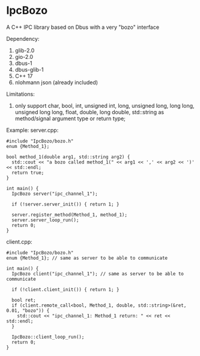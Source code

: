# IpcBozo

A C++ IPC library based on Dbus with a very "bozo" interface

Dependency:
1. glib-2.0 
2. gio-2.0 
3. dbus-1 
4. dbus-glib-1
5. C++ 17
6. nlohmann json (already included)

Limitations:
1. only support char, bool, int, unsigned int, long, unsigned long, long long, unsigned long long, float, double, long double, std::string as method/signal argument type or return type;

Example:
  server.cpp:
  
    #include "IpcBozo/bozo.h"
    enum {Method_1};
    
    bool method_1(double arg1, std::string arg2) {
      std::cout << "a bozo called method_1(" << arg1 << ',' << arg2 << ')' << std::endl;
      return true;
    }
    
    int main() {
      IpcBozo server("ipc_channel_1");
      
      if (!server.server_init()) { return 1; }

      server.register_method(Method_1, method_1);
      server.server_loop_run();
      return 0;
    }

  client.cpp:
  
    #include "IpcBozo/bozo.h"
    enum {Method_1}; // same as server to be able to communicate
    
    int main() {
      IpcBozo client("ipc_channel_1"); // same as server to be able to communicate

      if (!client.client_init()) { return 1; }

      bool ret;
      if (client.remote_call<bool, Method_1, double, std::string>(&ret, 0.01, "bozo")) {
        std::cout << "ipc_channel_1: Method_1 return: " << ret << std::endl;
      }

      IpcBozo::client_loop_run();
      return 0;
    }
    
